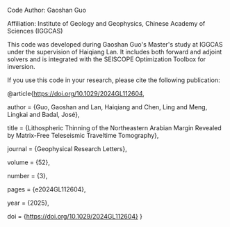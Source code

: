 Code Author: Gaoshan Guo

Affiliation: Institute of Geology and Geophysics, Chinese Academy of Sciences (IGGCAS)

This code was developed during Gaoshan Guo's Master's study at IGGCAS under the supervision of Haiqiang Lan.
It includes both forward and adjoint solvers and is integrated with the SEISCOPE Optimization Toolbox for inversion.

If you use this code in your research, please cite the following publication:

@article{https://doi.org/10.1029/2024GL112604,

  author  = {Guo, Gaoshan and Lan, Haiqiang and Chen, Ling and Meng, Lingkai and Badal, José},
  
  title   = {Lithospheric Thinning of the Northeastern Arabian Margin Revealed by Matrix-Free Teleseismic Traveltime Tomography},
  
  journal = {Geophysical Research Letters},
  
  volume  = {52},
  
  number  = {3},
  
  pages   = {e2024GL112604},
  
  year    = {2025},
  
  doi     = {https://doi.org/10.1029/2024GL112604}
}
